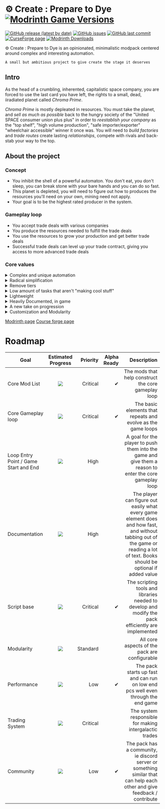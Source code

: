 # ⚙️ Create : Prepare to Dye         [![Modrinth Game Versions](https://img.shields.io/modrinth/game-versions/bMs2ZGmU?label=Avilable+for)](https://modrinth.com/modpack/create-prepare-to-dye)
[![GitHub release (latest by date)](https://img.shields.io/github/v/release/Yarden-zamir/Create-Prepare-to-Dye)](https://github.com/Yarden-zamir/Create-Prepare-to-Dye/releases)
[![GitHub issues](https://img.shields.io/github/issues/Yarden-zamir/Create-Prepare-to-Dye)](https://github.com/Yarden-zamir/Create-Prepare-to-Dye/issues?q=is%3Aissue+is%3Aopen+sort%3Acomments-desc)
[![GitHub last commit](https://img.shields.io/github/last-commit/Yarden-zamir/Create-Prepare-to-Dye)](https://github.com/Yarden-zamir/Create-Prepare-to-Dye/commits)
[![CurseForge page](http://cf.way2muchnoise.eu/518606.svg)](https://minecraft.curseforge.com/projects/518606)
[![Modrinth Downloads](https://img.shields.io/modrinth/dt/bMs2ZGmU?label=Modrinth)](https://modrinth.com/modpack/create-prepare-to-dye)

⚙️ Create : Prepare to Dye is an opinionated, minimalistic modpack centered around complex and interesting automation.

    A small but ambitious project to give create the stage it deserves

## Intro
As the head of a crumbling, inherented, capitalistic space company, you are forced to use the last card you have left, the rights to a small, dead, iiradiated planet called *Chroma Prime*.

*Chroma Prime* is mostly depleated in resources. You must take the planet, and *sell as much as possible* back to the hungry society of the "United SPACE consumer union plus plus" in order to *reestablish your company* as the "top shelf", "high volume production", "safe importer/exporter" "wheelchair accessible" winner it once was. You will need to *build factories* and *trade routes* create lasting *relationships*, compete with rivals and back-stab your way to the top.
## About the project

### Concept
- You inhibit the shell of a powerful automaton. You don't eat, you don't sleep, you can break stone with your bare hands and you can do so fast.
- This planet is depleted, you will need to figure out how to produces the resources you'll need on your own, mining need not apply.
- Your goal is to be the highest rated producer in the system.
### Gameplay loop
- You accept trade deals with various companies
- You produce the resources needed to fulfill the trade deals
- You use the resources to grow your production and get better trade deals
- Successful trade deals can level up your trade contract, giving you access to more advanced trade deals
### Core values
<details>
  <summary>Complex and unique automation</summary>
  
Using Create and Botanias natural automation focus as a loose base, we are constructing processing lines with depth and options.
* Create - A core part of the pack, the unique logistics and processes of the mod allow us to explore new territory in problem solving and creative automation*1
* Botania - Another core element of the experience, ties well into playing with dye and works hand in hand with create in this modpack 
* Quark + oddities
---
On top of those we add many processing lines (over 600 recipe changes and additions) that focus on the core gameplay loop of the pack, and are designed to be interesting and fun to automate.
</details>
<details>
  <summary>Radical simplification</summary>

No clutter. Every item and block has ~~a reason~~ at least a few reasons to be in the game. Otherwise it gets yeeted
</details>
<details>
  <summary>Remove tiers</summary>

* With the exception of regular crafting table recipes. Most if not all other recipes have a place in any stage of th game. For example the grindstones from create are not a flat upgrade over the millstone, the millstone produces of a single product, while the grindstones produce multiple products, but at a lower rate. Every recipe will have advantages and disadvantages, and depending on your exsisting processing lines it might make sense to use different ones.
* With the exception of stone. Tools and armor have been rebalanced to have a place at any point in the game.
  * wood tools do not exist
  * iron tools have the most durability
    * botania's manasteel has less durability but can be replenished with mana
  * diamond tools have the high speed
  * gold tools have the most enchantability and are the fastest, but have the least durability (but more than in vanilla)
  * netherite tools are the most well rounded. But are slower than diamond, have less enchantability than gold and have less durability than iron
</details>
<details>
  <summary>Low amount of tasks that aren't "making cool stuff"</summary>
  
* Effortless building - with the configs that allow you to build and destroy huge things right out of the gate.
* Refined Storage - without any automation parts, it is just a fancy way to access your storage to make your life easier without taking away any of the cool automation
</details>
<details>
  <summary>Lightweight</summary>
  
The pack has around 60 mods, takes less than a minute to boot!
</details>
<details>
  <summary>Heavily Documented, in game</summary>
  
JEI is a core gameplay element. Imagine playing botania without needing to open a book or a wiki
</details>
<details>
  <summary>A new take on progression</summary>
  
Consistency and fun, sense based processes over realistic ones
</details>

<details>
  <summary>Customization and Modularity</summary>
  
we have a clear gameplay loop we try to enforce, but if there is something that doesn't fit, you should be able to change it easily.
Out script base uses a feature based aproach, where you can enable and disable features of the pack, and even add your own using our recipe managers. Examples:
```javascript
if (feature('Manapool-crafting-table recipes for single ingredient crafting')) {
    forEachRecipe([{ type: 'minecraft:crafting_shapeless' }], recipe => {
        let ingredients = recipe.getOriginalRecipeIngredients();
        if (ingredients.length != 1) return;

        let resultId = recipe.getOriginalRecipeResult().getId();
        let ingredientId = ingredients[0].getItemIds()[0];

        let hasRemovedItems = [resultId, ingredientId].some(id => global.itemsToRemove.includes(id));
        if (hasRemovedItems) return;

        if (manapool_single_crafting_blacklist.includes(recipe.getId())) return;
        console.info('recipe: ' + resultId + ' ' + ingredientId + ' ' + recipe.getId()+ 'removed: ' + recipe.removed)
        if (recipe.removed) return;
        addInfusion(recipe.getOriginalRecipeResult(), ingredients[0], 500, 'minecraft:crafting_table');
        console.info('Adding infusion for "' + resultId + '" and "' + ingredientId+'"');
    });
}
```
This is an example feature that adds all crafting table recipes that have one ingredient to a new process of using a mana pool with a crafting table underneath.

If you don't like this feature, or any other feature, you can use `disabledFeature('Manapool-crafting-table recipes for single ingredient crafting')` in your script to disable it.

See all features [here](kubejs/server_scripts/base/featrues)
</details>






[Modrinth page](https://modrinth.com/modpack/create-prepare-to-dye)
[Course forge page](https://www.curseforge.com/minecraft/modpacks/create-run)

# Roadmap
|Goal                              	    |Estimated Progress           |Priority  |Alpha Ready	|Description |
|--------------------------------------|:---------------------------------:|-----------:|-------------:|------------------------:|
|Core Mod List                         | ![](https://progress-bar.dev/90)  | Critical   | ✔				| The mods that help construct the core gameplay loop|
|Core Gameplay loop                    | ![](https://progress-bar.dev/80)  | Critical   | ✔				| The basic elements that repeats and evolve as the game loops|
|Loop Entry Point / Game Start and End | ![](https://progress-bar.dev/30)  | High       |   			| A goal for the player to push them into the game and give them a reason to enter the core gameplay loop|
|Documentation                         | ![](https://progress-bar.dev/30)  | High       |   			| The player can figure out easily what every game element does and how fast, and without tabbing out of the game or reading a lot of text. Books should be optional if added value |
|Script base                           | ![](https://progress-bar.dev/100)  | Critical   | ✔			| The scripting tools and libraries needed to develop and modify the pack efficiently are implemented|
|Modularity                            | ![](https://progress-bar.dev/90)  | Standard   |   			| All core aspects of the pack are configurable|
|Performance                           | ![](https://progress-bar.dev/90)  | Low       	|  ✔ 			| The pack starts up fast and can run on low end pcs well even through the end game|
|Trading System                        | ![](https://progress-bar.dev/20)  | Critical   |   			| The system responsible for making intergalactic trades|
|Community                              | ![](https://progress-bar.dev/2)   | Low       |  ✔ 			| The pack has a community, ie discord server or something similar that can help each other and give feedback / contribute|